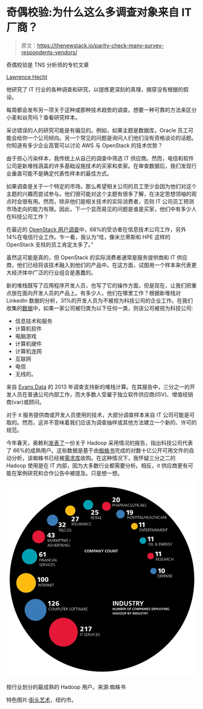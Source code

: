 # 奇偶校验:为什么这么多调查对象来自 IT 厂商？

> 原文：<https://thenewstack.io/parity-check-many-survey-respondents-vendors/>

奇偶校验是 TNS 分析师的专栏文章

[Lawrence Hecht](https://thenewstack.io/author/lawrence-hecht/)

他研究了 IT 行业的各种调查和研究，以提炼更深刻的真理，揭穿没有根据的假设。

每周都会发布另一项关于这种或那种技术趋势的调查。想要一种可靠的方法来区分小麦和谷壳吗？查看研究样本。

采访错误的人的研究可能是有偏见的。例如，如果主题是数据库，Oracle 员工可能会给你一个公司倾向。另一个常见的问题是询问人们他们没有资格谈论的话题。你知道有多少企业高管可以讨论 AWS 与 OpenStack 的技术优势？

由于担心污染样本，我传统上从自己的调查中筛选 IT 供应商。然而，电信和软件公司是新堆栈涵盖的许多基础设施技术的买家和卖家。在审查数据后，我们发现行业垂直可能不是确定代表性样本的最佳方式。

如果调查是关于一个特定的市场，那么希望相关公司的员工至少会因为他们对这个主题的兴趣而尝试参与。他们很可能对这个主题有很多了解，在决定思想领袖的观点时会很有用。然而，除非他们是相关技术的实际消费者，否则 IT 公司员工预测市场走向的能力有限。因此，下一个显而易见的问题是谁是买家，他们中有多少人在科技公司工作？

在最近的 [OpenStack 用户调查](https://t.co/FO6WLdokyQ)中，68%的受访者在信息技术公司工作，另外 14%在电信行业工作。乍一看，我认为“哇，像米兰蒂斯和 HPE 这样的 OpenStack 支柱的员工肯定太多了。”

虽然这可能是真的，但 OpenStack 的实际消费者通常是服务提供商和 IT 供应商，他们已经将该技术融入到他们的产品中。在这方面，试图用一个样本来代表更大经济体中广泛的行业组合是愚蠢的。

新的堆栈既写了应用程序开发人员，也写了它的操作方面，但是现在，让我们把重点放在面向开发人员的产品上。有多少人，他们在哪里工作？根据新堆栈对 LinkedIn 数据的分析，31%的开发人员为不被视为科技公司的企业工作。在我们收集的[数据](https://docs.google.com/spreadsheets/d/1jGPNhcNKnO45UdUDCe9u6VrV1G58lgBCln2qdEIWU9I/edit?pref=2&pli=1#gid=1907227925)中，如果一家公司被归类为以下任何一类，则该公司被视为科技公司:

*   信息技术和服务
*   计算机软件
*   电脑游戏
*   计算机硬件
*   计算机连网
*   互联网
*   电信
*   无线的。

来自 [Evans Data](http://www.evansdata.com/) 的 2013 年调查支持新的堆栈计算。在其报告中，三分之一的开发人员在普通公司内部工作，而大多数人受雇于独立软件供应商(ISV)、增值经销商(var)或顾问。

对于 it 服务提供商或开发人员使用的技术，大部分调查样本来自 IT 公司可能是可取的。然而，这并不意味着我们应该为调查抽样或其他方法建立一个新的、许可的规范。

今年春天，奥赖利[发表了](https://www.oreilly.com/ideas/the-big-data-market)一份关于 Hadoop 采用情况的报告，指出科技公司代表了 66%的成熟用户。这些数据是基于由[蜘蛛书](http://spiderbook.com/)完成的对数十亿公开可用文件的自动分析，该蜘蛛书已经被[需求库](https://www.demandbase.com/)收购。在这种情况下，我怀疑三分之二的 Hadoop 使用是在 IT 内部，因为大多数行业都需要分析。相反，it 供应商更有可能在案例研究和合作公告中被提及。只是想一想。

![The most mature Hadoop users, by industry. Source: Spiderbook](img/070d2fddb232c19147fc0fd48aefecda.png)

按行业划分的最成熟的 Hadoop 用户。来源:蜘蛛书

特色图片:[街头艺术](http://joabj.com/Photos/2015/1501-SA-Bushwick-Cats.html)，纽约市。

<svg xmlns:xlink="http://www.w3.org/1999/xlink" viewBox="0 0 68 31" version="1.1"><title>Group</title> <desc>Created with Sketch.</desc></svg>